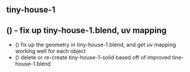 ## tiny-house-1

## () - fix up tiny-house-1.blend, uv mapping
* () fix up the geometry in tiny-house-1.blend, and get uv mapping working well for each object
* () delete or re-create tiny-house-1-solid based off of improved tine-house-1.blend